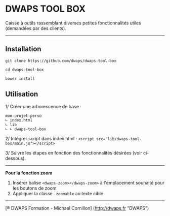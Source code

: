 # DWAPS TOOL BOX
Caisse à outils rassemblant diverses petites fonctionnalités utiles (demandées par des clients).

---

## Installation
`git clone https://github.com/dwaps/dwaps-tool-box`

`cd dwaps-tool-box`

`bower install`

## Utilisation
1/ Créer une arborescence de base :
	
	mon-projet-perso
	∟ index.html
	∟ lib
	∟ ∟ dwaps-tool-box

2/ Intégrer script dans index.html : `<script src="lib/dwaps-tool-box/main.js"></script>`

3/ Suivre les étapes en fonction des fonctionnalités désirées (voir ci-dessous).

---

**Pour la fonction zoom**

1. Insérer balise `<dwaps-zoom></dwaps-zoom>` à l'emplacement souhaité pour les boutons de zoom
2. Appliquer la classe `.zoomable` au texte cible

---

[® DWAPS Formation - Michael Cornillon] (http://dwaps.fr "DWAPS")
